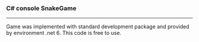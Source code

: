 ### C# console SnakeGame  
----  
Game was implemented with standard development package and provided by environment .net 6.
This code is free to use.